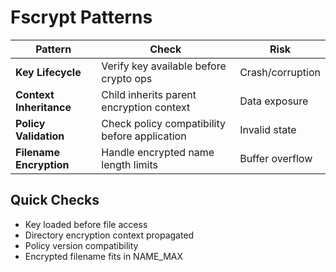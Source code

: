 # Fscrypt Patterns

| Pattern | Check | Risk |
|---------|-------|------|
| **Key Lifecycle** | Verify key available before crypto ops | Crash/corruption |
| **Context Inheritance** | Child inherits parent encryption context | Data exposure |
| **Policy Validation** | Check policy compatibility before application | Invalid state |
| **Filename Encryption** | Handle encrypted name length limits | Buffer overflow |

## Quick Checks
- Key loaded before file access
- Directory encryption context propagated
- Policy version compatibility
- Encrypted filename fits in NAME_MAX